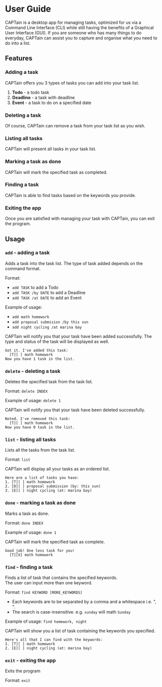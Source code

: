 # User Guide

CAPTain is a desktop app for managing tasks, optimized for us via a Command Line Interface (CLI) while still having the benefits of a Graphical User Interface (GUI). If you are someone who has many things to do everyday, CAPTain can assist you to capture and organise what you need to do into a list.

## Features 

### Adding a task

CAPTain offers you 3 types of tasks you can add into your task list.
1. **Todo** - a todo task
2. **Deadline** - a task with deadline
3. **Event** - a task to do on a specified date

### Deleting a task
Of course, CAPTain can remove a task from your task list as you wish.

### Listing all tasks

CAPTain will present all tasks in your task list.

### Marking a task as done

CAPTain will mark the specified task as completed.

### Finding a task

CAPTain is able to find tasks based on the keywords you provide.

### Exiting the app

Once you are satisfied with managing your task with CAPTain, you can exit the program.

## Usage

### `add` - adding a task
Adds a task into the task list. The type of task added depends on the command format.

Format:
- ```add TASK``` to add a Todo
- ```add TASK /by DATE``` to add a Deadline
- ```add TASK /at DATE``` to add an Event

Example of usage:
- ```add math homework```
- ```add proposal submision /by this sun```
- ```add night cycling /at marina bay```

CAPTain will notify you that your task have been added successfully.
The type and status of the task will be displayed as well.

```
Got it. I've added this task:
  [T][ ] math homework
Now you have 1 task in the list.
```

### `delete` - deleting a task
Deletes the specified task from the task list.

Format:
```delete INDEX```

Example of usage:
```delete 1```

CAPTain will notify you that your task have been deleted successfully.

```
Noted. I've removed this task:
  [T][ ] math homework
Now you have 0 task in the list.
```

### `list` - listing all tasks
Lists all the tasks from the task list.

Format: `list`

CAPTain will display all your tasks as an ordered list.

```
Here are a list of tasks you have:
1. [T][ ] math homework
2. [D][ ] proposal submission (by: this sun)
3. [E][ ] night cycling (at: marina bay)
```

### `done` - marking a task as done
Marks a task as done.

Format:
```done INDEX```

Example of usage:
```done 1```

CAPTain will mark the specified task as complete.

```
Good job! One less task for you!
  [T][X] math homework
```

### `find` - finding a task
Finds a list of task that contains the specified keywords.\
The user can input more than one keyword.

Format:
```find KEYWORD [MORE_KEYWORDS]```

- Each keywords are to be separated by a comma and a whitespace i.e. ", ".
- The search is case-insensitive. e.g. `sunday` will math `Sunday`

Example of usage:
```find homework, night```

CAPTain will show you a list of task containing the keywords you specified.

```
Here's all that I can find with the keywords:
1. [T][ ] math homework
2. [E][ ] night cycling (at: marina bay)
```

### `exit` - exiting the app
Exits the program

Format:
```exit```
